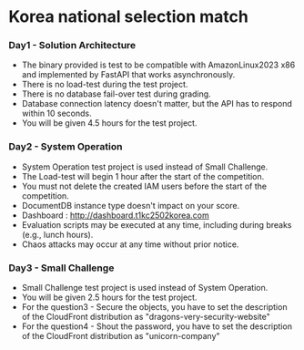 # Korea national selection match

### Day1 - Solution Architecture
- The binary provided is test to be compatible with AmazonLinux2023 x86 and implemented by FastAPI that works asynchronously.
- There is no load-test during the test project.
- There is no database fail-over test during grading.
- Database connection latency doesn't matter, but the API has to respond within 10 seconds.
- You will be given 4.5 hours for the test project.

### Day2 - System Operation
- System Operation test project is used instead of Small Challenge.
- The Load-test will begin 1 hour after the start of the competition.
- You must not delete the created IAM users before the start of the competition.
- DocumentDB instance type doesn't impact on your score.
- Dashboard : http://dashboard.t1kc2502korea.com
- Evaluation scripts may be executed at any time, including during breaks (e.g., lunch hours).
- Chaos attacks may occur at any time without prior notice.

### Day3 - Small Challenge
- Small Challenge test project is used instead of System Operation.
- You will be given 2.5 hours for the test project.
- For the question3 - Secure the objects, you have to set the description of the CloudFront distribution as "dragons-very-security-website"
- For the question4 - Shout the password, you have to set the description of the CloudFront distribution as "unicorn-company"
